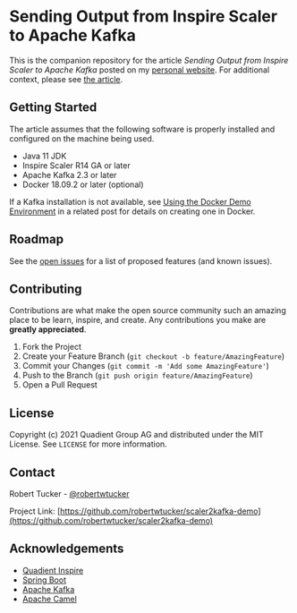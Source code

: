 # Sending Output from Inspire Scaler to Apache Kafka

This is the companion repository for the article *Sending Output from Inspire Scaler to Apache Kafka* posted on my [personal website](https://robertwtucker.com). For additional context, please see [the article](https://robertwtucker.com/posts/scaler2kafka).

## Getting Started

The article assumes that the following software is properly installed and configured on the machine being used.

* Java 11 JDK
* Inspire Scaler R14 GA or later
* Apache Kafka 2.3 or later
* Docker 18.09.2 or later (optional)

If a Kafka installation is not available, see [Using the Docker Demo Environment](/posts/kafka2scaler/#using-the-docker-demo-environment) in a related post for details on creating one in Docker.

## Roadmap

See the [open issues](https://github.com/robertwtucker/scaler2kafka-demo/issues) for a list of proposed features (and known issues).

## Contributing

Contributions are what make the open source community such an amazing place to be learn, inspire, and create. Any contributions you make are **greatly appreciated**.

1. Fork the Project
2. Create your Feature Branch (`git checkout -b feature/AmazingFeature`)
3. Commit your Changes (`git commit -m 'Add some AmazingFeature'`)
4. Push to the Branch (`git push origin feature/AmazingFeature`)
5. Open a Pull Request

## License

Copyright (c) 2021 Quadient Group AG and distributed under the MIT License. See `LICENSE` for more information.

## Contact

Robert Tucker - [@robertwtucker](https://twitter.com/robertwtucker)

Project Link: [https://github.com/robertwtucker/scaler2kafka-demo](https://github.com/robertwtucker/scaler2kafka-demo)

## Acknowledgements

* [Quadient Inspire](https://www.quadient.com/experience/omnichannel-communications-interactions/inspire-platform)
* [Spring Boot](https://spring.io/projects/spring-boot)
* [Apache Kafka](https://kafka.apache.org)
* [Apache Camel](https://camel.apache.org)
